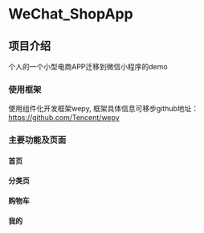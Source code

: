 # WeChat_ShopApp 

## 项目介绍

个人的一个小型电商APP迁移到微信小程序的demo

### 使用框架

使用组件化开发框架wepy, 框架具体信息可移步github地址： https://github.com/Tencent/wepy

### 主要功能及页面

#### 首页

#### 分类页

#### 购物车

#### 我的





